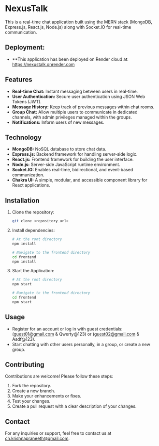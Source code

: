 # NexusTalk

This is a real-time chat application built using the MERN stack (MongoDB, Express.js, React.js, Node.js) along with Socket.IO for real-time communication.

## Deployment:
- **This application has been deployed on Render cloud at: https://nexustalk.onrender.com

## Features
- **Real-time Chat:** Instant messaging between users in real-time.
- **User Authentication:** Secure user authentication using JSON Web Tokens (JWT).
- **Message History:** Keep track of previous messages within chat rooms.
- **Group Chat:** Allow multiple users to communicate in dedicated channels, with admin privileges managed within the groups.
- **Notifications:** Inform users of new messages.

## Technology
- **MongoDB:** NoSQL database to store chat data.
- **Express.js:** Backend framework for handling server-side logic.
- **React.js:** Frontend framework for building the user interface.
- **Node.js:** Server-side JavaScript runtime environment.
- **Socket.IO:** Enables real-time, bidirectional, and event-based communication.
- **Chakra UI:** A simple, modular, and accessible component library for React applications.

## Installation
1. Clone the repository:
    ```bash
    git clone <repository_url>
    ```

2. Install dependencies:
    ```bash
    # At the root directory
    npm install
    
    # Navigate to the frontend directory
    cd frontend
    npm install
    ```

3. Start the Application:
    ```bash
    # At the root directory
    npm start
    
    # Navigate to the frontend directory
    cd frontend
    npm start
    ```

## Usage
- Register for an account or log in with guest credentials: (guest01@gmail.com & Qwerty@123) or (guest02@gmail.com & Asdf@123).
- Start chatting with other users personally, in a group, or create a new group.

## Contributing
Contributions are welcome! Please follow these steps:
1. Fork the repository.
2. Create a new branch.
3. Make your enhancements or fixes.
4. Test your changes.
5. Create a pull request with a clear description of your changes.

## Contact
For any inquiries or support, feel free to contact us at ch.krishnapraneeth@gmail.com.








